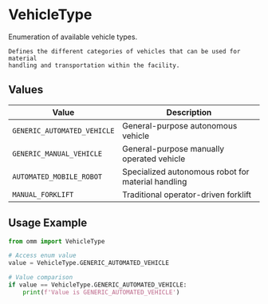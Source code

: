 # VehicleType

Enumeration of available vehicle types.
    
    Defines the different categories of vehicles that can be used for material
    handling and transportation within the facility.


## Values

| Value | Description |
|-------|-------------|
| `GENERIC_AUTOMATED_VEHICLE` | General-purpose autonomous vehicle |
| `GENERIC_MANUAL_VEHICLE` | General-purpose manually operated vehicle |
| `AUTOMATED_MOBILE_ROBOT` | Specialized autonomous robot for material handling |
| `MANUAL_FORKLIFT` | Traditional operator-driven forklift |

## Usage Example

```python
from omm import VehicleType

# Access enum value
value = VehicleType.GENERIC_AUTOMATED_VEHICLE

# Value comparison
if value == VehicleType.GENERIC_AUTOMATED_VEHICLE:
    print(f'Value is GENERIC_AUTOMATED_VEHICLE')
```
